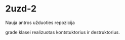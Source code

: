 # 2uzd-2
Nauja antros užduoties repozicija

grade klasei realizuotas kontstuktorius ir destruktorius.
